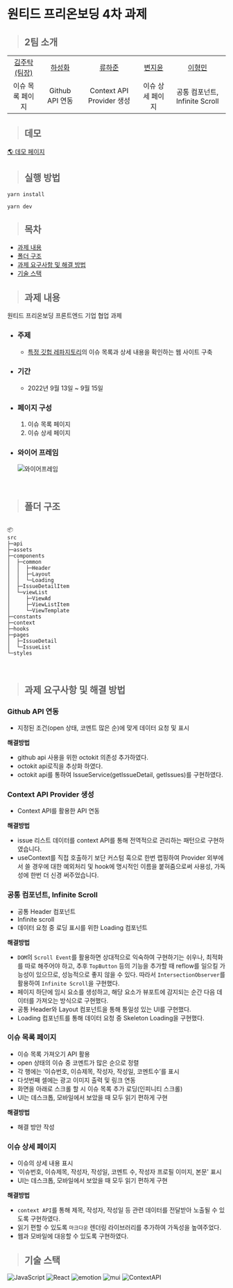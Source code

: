 # 원티드 프리온보딩 4차 과제

> ## 2팀 소개

<table>
  <tr>
    <td height="50px" align="center"><a href="https://github.com/Taak-e">김주탁<br>(팀장)</a></td>
    <td height="50px" align="center"><a href="https://github.com/hasunghwa">하성화</a></td>
    <td height="50px" align="center"><a href="https://github.com/HaJunRyu">류하준</a></td>
    <td height="50px" align="center"><a href="https://github.com/
wldbszpflrxj">변지윤</a></td>
    <td height="50px" align="center"><a href="https://github.com/
hyoungqu23">이형민</a></td>
  </tr>
  <tr>
    <td align="center">이슈 목록 페이지</td>
    <td align="center">Github API 연동</td>
    <td align="center">Context API Provider 생성</td>
    <td align="center">이슈 상세 페이지</td>
    <td align="center">공통 컴포넌트, Infinite Scroll</td>
  </tr>
</table>

> ## 데모

[🌎 데모 페이지](https://github-issue-viewer-team2.netlify.app/)

> ## 실행 방법

```
yarn install

yarn dev
```

> ## 목차

- [과제 내용](#과제-내용)
- [폴더 구조](#폴더-구조)
- [과제 요구사항 및 해결 방법](#과제-요구사항-및-해결-방법)
- [기술 스택](#기술-스택)

> ## 과제 내용

원티드 프리온보딩 프론트엔드 기업 협업 과제

- ### 주제
  - [특정 깃헙 레파지토리](https://github.com/angular/angular-cli)의 이슈 목록과 상세 내용을 확인하는 웹 사이트 구축
- ### 기간
  - 2022년 9월 13일 ~ 9월 15일
- ### 페이지 구성

  1. 이슈 목록 페이지
  2. 이슈 상세 페이지

- ### 와이어 프레임

  ![와이어프레임](https://younuk.notion.site/image/https%3A%2F%2Fs3-us-west-2.amazonaws.com%2Fsecure.notion-static.com%2F4dce1f3c-8939-4dbd-8568-e899d0ae91fc%2FUntitled.png?table=block&id=75f3bc48-33d4-4f64-a4a4-99be4a970b62&spaceId=72b256b1-ae08-4e70-bb6c-f9c3cad5a793&width=1900&userId=&cache=v2)

<br/>

> ## 폴더 구조

```

📦
src
├─api
├─assets
├─components
│  ├─common
│  │  ├─Header
│  │  ├─Layout
│  │  └─Loading
│  ├─IssueDetailItem
│  └─viewList
│     ├─ViewAd
│     ├─ViewListItem
│     └─ViewTemplate
├─constants
├─context
├─hooks
├─pages
│  ├─IssueDetail
│  └─IssueList
└─styles

```

<br/>

> ## 과제 요구사항 및 해결 방법

### Github API 연동

- 지정된 조건(open 상태, 코멘트 많은 순)에 맞게 데이터 요청 및 표시

**해결방법**

- github api 사용을 위한 octokit 의존성 추가하였다.
- octokit api로직을 추상화 하였다.
- octokit api를 통하여 IssueService(getIssueDetail, getIssues)를 구현하였다.

### Context API Provider 생성

- Context API를 활용한 API 연동

**해결방법**

- issue 리스트 데이터를 context API를 통해 전역적으로 관리하는 패턴으로 구현하였습니다.
- useContext를 직접 호출하기 보단 커스텀 훅으로 한번 랩핑하여 Provider 외부에서 쓸 경우에 대한 예외처리 및 hook에 명시적인 이름을 붙혀줌으로써 사용성, 가독성에 한번 더 신경 써주었습니다.

### 공통 컴포넌트, Infinite Scroll

- 공통 Header 컴포넌트
- Infinite scroll
- 데이터 요청 중 로딩 표시를 위한 Loading 컴포넌트

**해결방법**

- `DOM`의 `Scroll Event`를 활용하면 상대적으로 익숙하여 구현하기는 쉬우나, 최적화를 따로 해주어야 하고, 추후 `TopButton` 등의 기능을 추가할 때 reflow를 일으킬 가능성이 있으므로, 성능적으로 좋지 않을 수 있다. 따라서 `IntersectionObserver`를 활용하여 `Infinite Scroll`을 구현했다.
- 페이지 하단에 임시 요소를 생성하고, 해당 요소가 뷰포트에 감지되는 순간 다음 데이터를 가져오는 방식으로 구현했다.
- 공통 Header와 Layout 컴포넌트을 통해 통일성 있는 UI를 구현했다.
- Loading 컴포넌트를 통해 데이터 요청 중 Skeleton Loading을 구현했다.

### 이슈 목록 페이지

- 이슈 목록 가져오기 API 활용
- open 상태의 이슈 중 코멘트가 많은 순으로 정렬
- 각 행에는 ‘이슈번호, 이슈제목, 작성자, 작성일, 코멘트수’를 표시
- 다섯번째 셀에는 광고 이미지 출력 및 링크 연동
- 화면을 아래로 스크롤 할 시 이슈 목록 추가 로딩(인피니티 스크롤)
- UI는 데스크톱, 모바일에서 보았을 때 모두 읽기 편하게 구현

**해결방법**

- 해결 방안 작성

### 이슈 상세 페이지

- 이슈의 상세 내용 표시
- ‘이슈번호, 이슈제목, 작성자, 작성일, 코멘트 수, 작성자 프로필 이미지, 본문' 표시
- UI는 데스크톱, 모바일에서 보았을 때 모두 읽기 편하게 구현

**해결방법**

- `context API`를 통해 제목, 작성자, 작성일 등 관련 데이터를 전달받아 노출될 수 있도록 구현하였다.
- 읽기 편할 수 있도록 `마크다운` 렌더링 라이브러리를 추가하여 가독성을 높여주었다.
- 웹과 모바일에 대응할 수 있도록 구현하였다.

> ## 기술 스택

![JavaScript](https://img.shields.io/badge/JavaScript-F7DF1E?style=for-the-badge&logo=javascript&logoColor=black)
![React](https://img.shields.io/badge/React-20232A?style=for-the-badge&logo=react&logoColor=61DAFB)
![emotion](https://img.shields.io/badge/Emotion-D26AC2?style=for-the-badge&logo=emotion&logoColor=white)
![mui](https://img.shields.io/badge/Material--UI-0081CB?style=for-the-badge&logo=material-ui&logoColor=white)
![ContextAPI](https://img.shields.io/badge/Context--API-61dafb?style=for-the-badge&logo=Context-API&logoColor=white)
